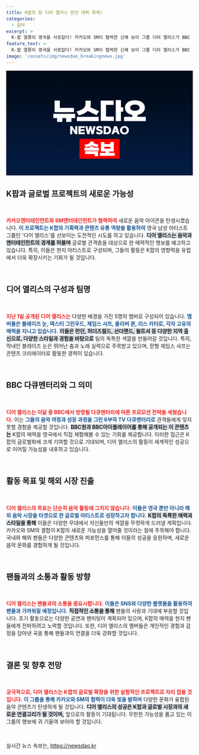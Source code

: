 ```yaml
---
title: K팝의 힘 디어 앨리스 런던 데뷔 화제!
categories:
  - 음악
excerpt: >
  K-팝 열풍이 영국을 사로잡다! 카카오와 SM이 협력한 신예 보이 그룹 디어 앨리스가 BBC 다큐로 첫 공개된다. 현지인 5인조 멤버들의 꿈과 성장 이야기가 담긴 특별한 여정을 놓치지 마세요!
feature_text: >
  K-팝 열풍이 영국을 사로잡다! 카카오와 SM이 협력한 신예 보이 그룹 디어 앨리스가 BBC 다큐로 첫 공개된다. 현지인 5인조 멤버들의 꿈과 성장 이야기가 담긴 특별한 여정을 놓치지 마세요!
image: '/assets/img/newsdao_breakingnews.jpg'
---
```


<p><img src="/assets/img/newsdao_breakingnews.jpg" alt="koreaapp 속보" /></p>

<h2 data-ke-size="size26">K팝과 글로벌 프로젝트의 새로운 가능성</h2>

<p data-ke-size="size16">&nbsp;</p> 

<p><b><span style="color: #ee2323;">카카오엔터테인먼트와 SM엔터테인먼트가 협력하여</span></b> 새로운 음악 아이콘을 탄생시켰습니다. <b><span style="color: #1a5490;">이 프로젝트는 K팝의 기획력과 콘텐츠 유통 역량을 활용하여</span></b> 영국 남성 아티스트 그룹인 '디어 앨리스'를 선보이는 도전적인 시도를 하고 있습니다. <b><span style="background-color: #21538527;">디어 앨리스는 음악과 엔터테인먼트의 경계를 허물며</span></b> 글로벌 관객층을 대상으로 한 매력적인 행보를 예고하고 있습니다. 특히, 이들은 현지 아티스트로 구성되며, 그들의 활동은 K팝의 영향력을 유럽에서 더욱 확장시키는 기회가 될 것입니다. </p>

<p data-ke-size="size16">&nbsp;</p> 

<h2 data-ke-size="size26">디어 앨리스의 구성과 팀명</h2>

<p data-ke-size="size16">&nbsp;</p> 

<p><b><span style="color: #ee2323;">지난 1일 공개된 디어 앨리스는</span></b> 다양한 배경을 가진 5명의 멤버로 구성되어 있습니다. <b><span style="color: #1a5490;">멤버들은 블레이즈 눈, 덱스터 그린우드, 제임스 샤프, 올리버 퀸, 리스 카터로, 각자 고유의 매력을 지니고 있습니다.</span></b> <b><span style="background-color: #21538527;">이들은 런던, 허더즈필드, 선더랜드, 윌트셔 등 다양한 지역 출신으로, 다양한 스타일과 경험을 바탕으로</span></b> 팀의 독특한 색깔을 만들어갈 것입니다. 특히, 막내인 블레이즈 눈은 뛰어난 춤과 노래 실력으로 주목받고 있으며, 맏형 제임스 샤프는 콘텐츠 크리에이터로 활동한 경력이 있습니다. </p>

<p data-ke-size="size16">&nbsp;</p>

<h2 data-ke-size="size26">BBC 다큐멘터리와 그 의미</h2>

<p data-ke-size="size16">&nbsp;</p>

<p><b><span style="color: #ee2323;">디어 앨리스는 이달 중 BBC에서 방영될 다큐멘터리에 따른 프로모션 전략을 세웠습니다.</span></b> 이는 <b><span style="color: #1a5490;">그들의 음악 여정과 성장 과정을 그린 6부작 TV 다큐멘터리로</span></b> 관객들에게 잊지 못할 경험을 제공할 것입니다. <b><span style="background-color: #21538527;">BBC원과 BBC아이플레이어를 통해 공개되는 이 콘텐츠는</span></b> K팝의 매력을 영국에서 직접 체험해볼 수 있는 기회를 제공합니다. 이러한 접근은 K팝의 글로벌화에 크게 기여할 것으로 기대되며, 디어 앨리스의 활동이 세계적인 성공으로 이어질 가능성을 내포하고 있습니다. </p>

<p data-ke-size="size16">&nbsp;</p>

<h2 data-ke-size="size26">활동 목표 및 해외 시장 진출</h2>

<p data-ke-size="size16">&nbsp;</p>

<p><b><span style="color: #ee2323;">디어 앨리스의 목표는 단순히 음악 활동에 그치지 않습니다.</span></b> <b><span style="color: #1a5490;">이들은 영국 뿐만 아니라 해외 음악 시장을 타겟으로 한 글로벌 아티스트로 성장하고자 합니다.</span></b> <b><span style="background-color: #21538527;">K팝의 독특한 매력과 스타일을 통해</span></b> 이들은 다양한 무대에서 자신들만의 색깔을 뚜렷하게 드러낼 계획입니다. 카카오와 SM의 결합이 K팝의 새로운 가능성을 열어줄 것이라는 점에 주목해야 합니다. 국내와 해외 팬들은 다양한 콘텐츠와 퍼포먼스를 통해 이들의 성공을 응원하며, 새로운 음악 문화를 경험하게 될 것입니다.</p>

<p data-ke-size="size16">&nbsp;</p>

<h2 data-ke-size="size26">팬들과의 소통과 활동 방향</h2>

<p data-ke-size="size16">&nbsp;</p>

<p><b><span style="color: #ee2323;">디어 앨리스는 팬들과의 소통을 중요시합니다.</span></b> <b><span style="color: #1a5490;">이들은 SNS와 다양한 플랫폼을 활용하여 팬들과 가까워질 예정입니다.</span></b> <b><span style="background-color: #21538527;">직접적인 소통을 통해</span></b> 팬들의 사랑과 기대에 부응할 것입니다. 초기 활동으로는 다양한 공연과 팬미팅이 계획되어 있으며, K팝의 매력을 현지 팬들에게 전파하려고 노력할 것입니다. 또한, 디어 앨리스의 멤버들은 개인적인 경험과 감정을 담아낸 곡을 통해 팬들과의 연결을 더욱 강화할 것입니다. </p>

<p data-ke-size="size16">&nbsp;</p>

<h2 data-ke-size="size26">결론 및 향후 전망</h2>

<p data-ke-size="size16">&nbsp;</p>

<p><b><span style="color: #ee2323;">궁극적으로, 디어 앨리스는 K팝의 글로벌 확장을 위한 실험적인 프로젝트로 자리 잡을 것입니다.</span></b> <b><span style="color: #1a5490;">이 그룹을 통해 카카오와 SM의 협력이 더욱 빛을 발하며</span></b> 다양한 문화가 융합된 음악 콘텐츠가 탄생하게 될 것입니다. <b><span style="background-color: #21538527;">디어 앨리스의 성공은 K팝과 글로벌 시장과의 새로운 연결고리가 될 것이며,</span></b> 앞으로의 활동이 기대됩니다. 무한한 가능성을 품고 있는 이 그룹의 행보에 귀 기울여 보아야 할 것입니다.</p>

<p data-ke-size="size16">&nbsp;</p>
실시간 뉴스 속보는, <a href="https://newsdao.kr" rel="dofollow">https://newsdao.kr</a>


